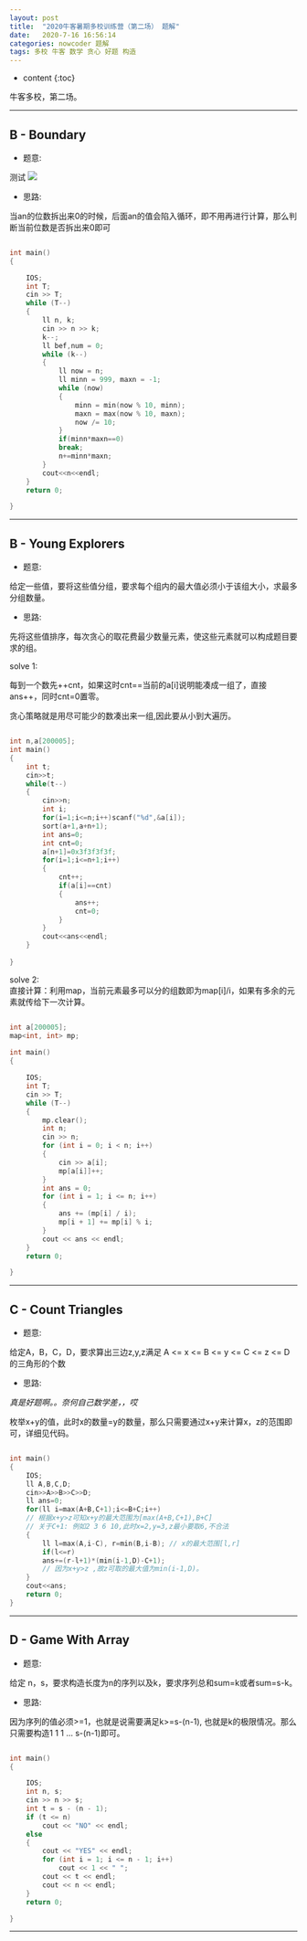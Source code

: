 ```yaml
---
layout: post
title:  "2020牛客暑期多校训练营（第二场） 题解"
date:   2020-7-16 16:56:14
categories: nowcoder 题解
tags: 多校 牛客 数学 贪心 好题 构造
---
```


* content
{:toc}

牛客多校，第二场。



---

## B - Boundary

* 题意:  

测试 
<img src="http://chart.googleapis.com/chart?cht=tx&chl=\Large x=\frac{-b\pm\sqrt{b^2-4ac}}{2a}" style="border:none;">

* 思路:  

当an的位数拆出来0的时候，后面an的值会陷入循环，即不用再进行计算，那么判断当前位数是否拆出来0即可

```c++

int main()
{

    IOS;
    int T;
    cin >> T;
    while (T--)
    {
        ll n, k;
        cin >> n >> k;
        k--;
        ll bef,num = 0;
        while (k--)
        {
            ll now = n;
            ll minn = 999, maxn = -1;
            while (now)
            {
                minn = min(now % 10, minn);
                maxn = max(now % 10, maxn);
                now /= 10;
            }
            if(minn*maxn==0)
            break;
            n+=minn*maxn;
        }
        cout<<n<<endl;
    }
    return 0;

}

``` 

---

## B - Young Explorers

* 题意:  

给定一些值，要将这些值分组，要求每个组内的最大值必须小于该组大小，求最多分组数量。

* 思路:  

先将这些值排序，每次贪心的取花费最少数量元素，使这些元素就可以构成题目要求的组。  

solve 1:  

每到一个数先++cnt，如果这时cnt==当前的a[i]说明能凑成一组了，直接ans++，同时cnt=0置零。  

贪心策略就是用尽可能少的数凑出来一组,因此要从小到大遍历。

```c++

int n,a[200005];
int main()
{
    int t;
    cin>>t;
    while(t--)
    {
        cin>>n;
        int i;
        for(i=1;i<=n;i++)scanf("%d",&a[i]);
        sort(a+1,a+n+1);
        int ans=0;
        int cnt=0;
        a[n+1]=0x3f3f3f3f;
        for(i=1;i<=n+1;i++)
        {
            cnt++;
            if(a[i]==cnt)
            {
                ans++;
                cnt=0;
            }
        }
        cout<<ans<<endl;
    }
    
}

```

solve 2:  
直接计算：利用map，当前元素最多可以分的组数即为map[i]/i，如果有多余的元素就传给下一次计算。

```c++

int a[200005]; 
map<int, int> mp; 
 
int main()
{

    IOS;
    int T;
    cin >> T;
    while (T--)
    {
        mp.clear();
        int n;
        cin >> n;
        for (int i = 0; i < n; i++)
        {
            cin >> a[i];
            mp[a[i]]++;
        }
        int ans = 0;
        for (int i = 1; i <= n; i++)
        {
            ans += (mp[i] / i);
            mp[i + 1] += mp[i] % i;
        }
        cout << ans << endl;
    }
    return 0;

}

``` 

---

## C - Count Triangles

* 题意:  

给定A，B，C，D，要求算出三边z,y,z满足 A <= x <= B <= y <= C <= z <= D 的三角形的个数

* 思路:  

*真是好题啊。。奈何自己数学差，，哎*

枚举x+y的值，此时x的数量=y的数量，那么只需要通过x+y来计算x，z的范围即可，详细见代码。

```c++

int main() 
{
    IOS;
    ll A,B,C,D;
    cin>>A>>B>>C>>D;
    ll ans=0;
    for(ll i=max(A+B,C+1);i<=B+C;i++)
    // 根据x+y>z可知x+y的最大范围为[max(A+B,C+1),B+C]
    // 关于C+1: 例如2 3 6 10,此时x=2,y=3,z最小要取6,不合法
    {
        ll l=max(A,i-C), r=min(B,i-B); // x的最大范围[l,r]
        if(l<=r)
        ans+=(r-l+1)*(min(i-1,D)-C+1); 
        // 因为x+y>z ,故z可取的最大值为min(i-1,D)。
    }
    cout<<ans;
    return 0;
}

```

---

## D - Game With Array

* 题意:  

给定 n，s，要求构造长度为n的序列以及k，要求序列总和sum=k或者sum=s-k。

* 思路:  

因为序列的值必须>=1，也就是说需要满足k>=s-(n-1), 也就是k的极限情况。那么只需要构造1 1 1 ... s-(n-1)即可。

```c++

int main()
{

    IOS;
    int n, s;
    cin >> n >> s;
    int t = s - (n - 1);
    if (t <= n)
        cout << "NO" << endl;
    else
    {
        cout << "YES" << endl;
        for (int i = 1; i <= n - 1; i++)
            cout << 1 << " ";
        cout << t << endl;
        cout << n << endl;
    }
    return 0;

}

```

---
